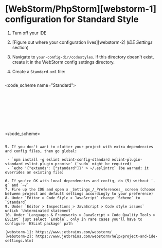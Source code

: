 # [WebStorm/PhpStorm][webstorm-1] configuration for Standard Style

1. Turn off your IDE
2. [Figure out where your configuration lives][webstorm-2] (_IDE Settings_ section)
3. Navigate to `your-config-dir/codestyles`. If this directory doesn't exist, create it in the WebStorm
config settings directory.
4. Create a `Standard.xml` file:

   ```xml
  <code_scheme name="Standard">
    <JSCodeStyleSettings>
      <option name="USE_SEMICOLON_AFTER_STATEMENT" value="false" />
      <option name="SPACES_WITHIN_OBJECT_LITERAL_BRACES" value="true" />
    </JSCodeStyleSettings>
    <XML>
      <option name="XML_LEGACY_SETTINGS_IMPORTED" value="true" />
    </XML>
    <codeStyleSettings language="JavaScript">
      <option name="KEEP_BLANK_LINES_IN_CODE" value="1" />
      <option name="SPACE_WITHIN_BRACKETS" value="true" />
      <option name="SPACE_BEFORE_METHOD_PARENTHESES" value="true" />
      <option name="KEEP_SIMPLE_BLOCKS_IN_ONE_LINE" value="true" />
      <option name="KEEP_SIMPLE_METHODS_IN_ONE_LINE" value="true" />
      <indentOptions>
        <option name="INDENT_SIZE" value="2" />
        <option name="CONTINUATION_INDENT_SIZE" value="2" />
        <option name="TAB_SIZE" value="2" />
      </indentOptions>
    </codeStyleSettings>
  </code_scheme>
  ```

5. If you don't want to clutter your project with extra dependencies and config files, then go global:

   - `npm install -g eslint eslint-config-standard eslint-plugin-standard eslint-plugin-promise` (`sudo` might be required)
   - `echo '{"extends": ["standard"]}' > ~/.eslintrc` (be warned: it overrides an existing file)

6. If you're OK with local dependencies and config, do (5) without `-g` and `~/`
7. Fire up the IDE and open a _Settings_/_Preferences_ screen (choose between project and default settings accordingly to your preference)
8. Under `Editor > Code Style > JavaScript` change `Scheme` to `Standard`
9. Under `Editor > Inspections > JavaScript > Code style issues` untick `Unterminated statement`
10. Under `Languages & Frameworks > JavaScript > Code Quality Tools > ESLint` just select `Enable`, only in rare cases you'll have to configure `ESLint package` path

[webstorm-1]: https://www.jetbrains.com/webstorm/
[webstorm-2]: https://www.jetbrains.com/webstorm/help/project-and-ide-settings.html
